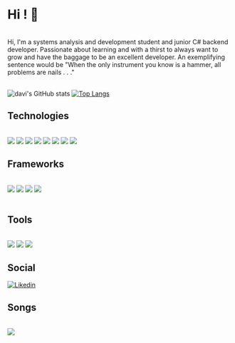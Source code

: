 # Hi !  🤙

 <div style = "display : inline_block"><br/>
 </div>
 Hi, I'm a systems analysis and development student and junior C# backend developer. Passionate about learning and with a thirst to always want to grow and have the baggage to be an excellent developer. An exemplifying sentence would be "When the only instrument you know is a hammer, all problems are nails . . ."

 <div style = "display : inline_block"><br/>
 </div>

![davi's GitHub stats](https://github-readme-stats.vercel.app/api?username=daviifreitas&show_icons=true&theme=radical)
[![Top Langs](https://github-readme-stats.vercel.app/api/top-langs/?username=daviifreitas&layout=compact&theme=radical)](https://github.com/daviifreitas/github-readme-stats)

## Technologies 


<div style = "display : inline_block"><br/>
    <img align= "center alt="html5  src="https://img.shields.io/badge/C%23-239120?style=for-the-badge&logo=c-sharp&logoColor=white">
    <img align= "center alt="html5  src="https://img.shields.io/badge/MySQL-00000F?style=for-the-badge&logo=mysql&logoColor=white"/>
    <img align= "center alt="html5  src="https://img.shields.io/badge/PostgreSQL-316192?style=for-the-badge&logo=postgresql&logoColor=white">
    <img align= "center alt=" html5 src="https://img.shields.io/badge/Markdown-000000?style=for-the-badge&logo=markdown&logoColor=white">
    <img align = "center alit = "html5 src = "https://img.shields.io/badge/GIT-E44C30?style=for-the-badge&logo=git&logoColor=white"/>
    <img align = "center alit = "html5 src = "https://img.shields.io/badge/VIM-%2311AB00.svg?style=for-the-badge&logo=vim&logoColor=white"/>
    <img align = "center alit = "html5 src = "https://img.shields.io/badge/azure-%230072C6.svg?style=for-the-badge&logo=microsoftazure&logoColor=white"/>
    <img align = "center alit = "html5 src = "https://img.shields.io/badge/JavaScript-F7DF1E?style=for-the-badge&logo=javascript&logoColor=black"/>

 </div>
 

 ## Frameworks 
 <div style = "display : inline_block"><br/>
    <img align = "center alit = "html5 src = "https://img.shields.io/badge/.NET-5C2D91?style=for-the-badge&logo=.net&logoColor=white"/>
    <img align = "center alit = "html5 src = "https://img.shields.io/badge/bootstrap-%23563D7C.svg?style=for-the-badge&logo=bootstrap&logoColor=whitehttps://img.shields.io/badge/.NET-5C2D91?style=for-the-badge&logo=.net&logoColor=white"/>
    <img align = "center alit = "html5 src = "https://img.shields.io/badge/chart.js-F5788D.svg?style=for-the-badge&logo=chart.js&logoColor=white"/>
    <img align = "center alit = "html5 src = "https://img.shields.io/badge/jquery-%230769AD.svg?style=for-the-badge&logo=jquery&logoColor=white"/>

 </div>

 <br/>

## Tools 
<br/>
 <div style="display : inline_block">
    <img align = "center alit = "html5 src = "https://img.shields.io/badge/Visual%20Studio-5C2D91.svg?style=for-the-badge&logo=visual-studio&logoColor=white"/>
    <img align = "center alit = "html5 src = "https://img.shields.io/badge/Visual%20Studio%20Code-0078d7.svg?style=for-the-badge&logo=visual-studio-code&logoColor=white"/>
    <img align = "center alit = "html5 src = "https://img.shields.io/badge/Rider-000000.svg?style=for-the-badge&logo=Rider&logoColor=white&color=black&labelColor=crimson"/>



 </div>
 
 ## Social 
 
 [![Likedin](https://img.shields.io/badge/LinkedIn-0077B5?style=for-the-badge&logo=linkedin&logoColor=white)](https://www.linkedin.com/in/davi-freitas-942417215/)
    
 </div>

 ## Songs
 <div style = "display : inline_block"><br/>
    <a href="https://open.spotify.com/playlist/0vvXsWCC9xrXsKd4FyS8kM?si=8bcd653a628742a1">
    <img align= "center alt="html5  src="https://img.shields.io/badge/Spotify-1ED760?&style=for-the-badge&logo=spotify&logoColor=white">
    </a>
 </div>
